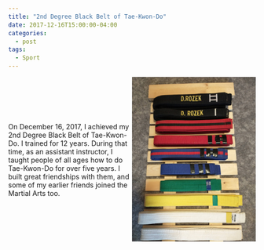 ```yaml
---
title: "2nd Degree Black Belt of Tae-Kwon-Do"
date: 2017-12-16T15:00:00-04:00
categories:
  - post
tags:
  - Sport
---
```


<div style="display: flex; align-items: center;">
  <div style="flex: 1;">
    <p>On December 16, 2017, I achieved my 2nd Degree Black Belt of Tae-Kwon-Do. I trained for 12 years. During that time, as an assistant instructor, I taught people of all ages how to do Tae-Kwon-Do for over five years. I built great friendships with them, and some of my earlier friends joined the Martial Arts too.</p>
  </div>
  <div style="flex: 1; text-align: right;">
    <img src="/assets/images/BlackBelt2.jpg" alt="2nd Degree Black Belt of Tae-Kwon-Do">
  </div>
</div>
